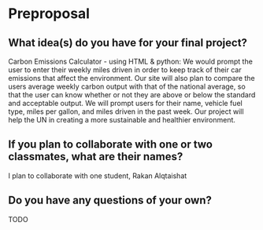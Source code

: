 # Preproposal

## What idea(s) do you have for your final project?
Carbon Emissions Calculator - using HTML & python: 
We would prompt the user to enter their weekly miles driven in order to keep track of their car emissions that affect the environment.  Our site will also plan to compare the users average weekly carbon output with that of the national average, so that the user can know whether or not they are above or below the standard and acceptable output. We will prompt users for their name, vehicle fuel type, miles per gallon, and miles driven in the past week. Our project will help the UN in creating a more sustainable and healthier environment.



## If you plan to collaborate with one or two classmates, what are their names?

I plan to collaborate with one student, Rakan Alqtaishat

## Do you have any questions of your own?

TODO
